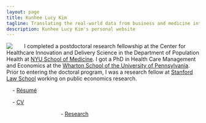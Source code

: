 ```yaml
---
layout: page
title: Kunhee Lucy Kim
tagline: Translating the real-world data from business and medicine into insights
description: Kunhee Lucy Kim's personal website
---
```


<img style="float: left; padding-right: 30px;" src="http://lucy-kim.github.io/profile_mar2016.jpg">

I completed a postdoctoral research fellowship at the Center for Healthcare Innovation and Delivery Science in the Department of Population Health at [NYU School of Medicine](https://med.nyu.edu/chids/home). I got a PhD in Health Care Management and Economics at the [Wharton School of the University of Pennsylvania](https://hcmg.wharton.upenn.edu/). Prior to entering the doctoral program, I was a research fellow at [Stanford Law School](https://law.stanford.edu/empirical-research-fellowship/) working on public economics research.

&nbsp;&nbsp;&nbsp;&nbsp;- [Résumé](https://www.dropbox.com/s/i0q4gw4qnoyuezc/KunheeLucyKim-Resume.pdf?dl=0)

&nbsp;&nbsp;&nbsp;&nbsp;- [CV](https://www.dropbox.com/s/bqutffj5wu0whj8/KunheeLucyKim-cv.pdf?dl=0)

&nbsp;&nbsp;&nbsp;&nbsp;&nbsp;&nbsp;&nbsp;&nbsp;&nbsp;&nbsp;&nbsp;&nbsp;&nbsp;&nbsp;&nbsp;&nbsp;&nbsp;&nbsp;&nbsp;&nbsp;&nbsp;&nbsp;&nbsp;&nbsp;&nbsp;&nbsp;&nbsp;&nbsp;&nbsp;&nbsp;&nbsp;&nbsp;&nbsp;&nbsp;&nbsp;&nbsp;- [Research](pages/research.html)
